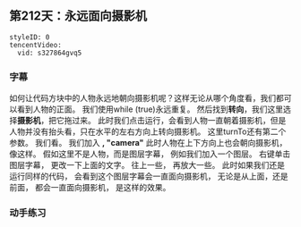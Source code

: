 ## 第212天：永远面向摄影机



```@TencentVideo
styleID: 0
tencentVideo:
  vid: s327864gvq5

```



### 字幕

如何让代码方块中的人物永远地朝向摄影机呢？这样无论从哪个角度看，我们都可以看到人物的正面。 
我们使用while (true)永远重复。
然后找到**转向**，我们这里选择**摄影机**，把它拖过来。
此时我们点击运行，会看到人物一直朝着摄影机，但是人物并没有抬头看，只在水平的左右方向上转向摄影机。
这里turnTo还有第二个参数。
我们看。
我们加入 **, "camera"**
此时人物在上下方向上也会朝向摄影机，像这样。
假如这里不是人物，而是图层字幕，
例如我们加入一个图层。
右键单击图层字幕，
更改一下上面的文字。
往上一些，
再放大一些。
此时如果我们还是运行同样的代码，
会看到这个图层字幕会一直面向摄影机，
无论是从上面，还是前面，
都会一直面向摄影机，
是这样的效果。

### 动手练习